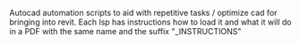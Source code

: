 Autocad automation scripts to aid with repetitive tasks / optimize cad for bringing into revit. Each lsp has instructions how to load it and what it will do in a PDF with the same name and the suffix "_INSTRUCTIONS"
